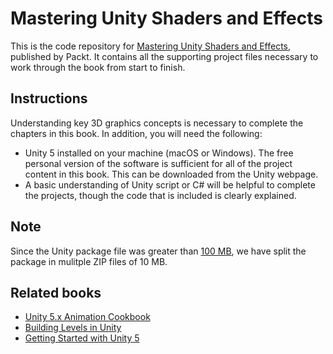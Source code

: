 # Mastering Unity Shaders and Effects
This is the code repository for [Mastering Unity Shaders and Effects](https://www.packtpub.com/game-development/mastering-unity-shaders-and-effects?utm_source=github&utm_medium=repository&utm_campaign=9781783553679), published by Packt. It contains all the supporting project files necessary to work through the book from start to finish.

## Instructions
Understanding key 3D graphics concepts is necessary to complete the chapters in this book. In addition, you will need the following:
- Unity 5 installed on your machine (macOS or Windows). The free personal version of the software is sufficient for all of the project content in this book. This can be downloaded from the Unity webpage.
- A basic understanding of Unity script or C# will be helpful to complete the projects, though the code that is included is clearly explained.

## Note
Since the Unity package file was greater than [100 MB](https://help.github.com/articles/working-with-large-files/), we have split the package in mulitple ZIP files of 10 MB.

## Related books
- [Unity 5.x Animation Cookbook](https://www.packtpub.com/game-development/unity-5x-animation-cookbook?utm_source=github&utm_medium=repository&utm_campaign=9781785883910)
- [Building Levels in Unity](https://www.packtpub.com/game-development/building-levels-unity?utm_source=github&utm_medium=repository&utm_campaign=9781785282843)
- [Getting Started with Unity 5](https://www.packtpub.com/game-development/getting-started-unity-5?utm_source=github&utm_medium=repository&utm_campaign=9781784398316)
